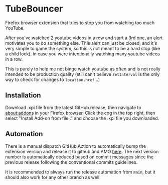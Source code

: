 # TubeBouncer
Firefox browser extension that tries to stop you from watching too much YouTube.

After you've watched 2 youtube videos in a row and start a 3rd one, an alert motivates you to do something else. This alert can just be closed, and it's very simple to game the system, so this is not meant to be a hard stop (like a child lock), in case you were intentionally watching many youtube videos in a row.

This is purely to help me not binge watch youtube as often and is not really intended to be production quality (still can't believe `setInterval` is the only way to check for changes to `location.href`...)

## Installation

Download .xpi file from the latest GitHub release, then navigate to [about:addons](about:addons) in your Firefox browser.
Click the cog in the top right, then select "Install Add-on from file.." and choose the .xpi file you downloaded.

## Automation

There is a manual dispatch GitHub Action to automatically bump the extension version and release it to github and AMO [here](https://github.com/niehusst/TubeBouncer/actions/workflows/release.yml). The next version number is automatically deduced based on commit messages since the previous release following the conventional commits guidelines.

It is recommended to always run the release automation from `main`, but it should also work for any other branch as well.

